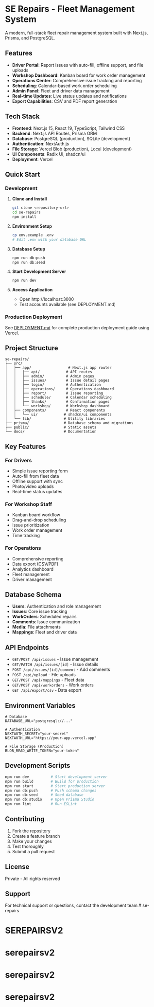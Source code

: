 # SE Repairs - Fleet Management System

A modern, full-stack fleet repair management system built with Next.js, Prisma, and PostgreSQL.

## Features

- **Driver Portal**: Report issues with auto-fill, offline support, and file uploads
- **Workshop Dashboard**: Kanban board for work order management
- **Operations Center**: Comprehensive issue tracking and reporting
- **Scheduling**: Calendar-based work order scheduling
- **Admin Panel**: Fleet and driver data management
- **Real-time Updates**: Live status updates and notifications
- **Export Capabilities**: CSV and PDF report generation

## Tech Stack

- **Frontend**: Next.js 15, React 19, TypeScript, Tailwind CSS
- **Backend**: Next.js API Routes, Prisma ORM
- **Database**: PostgreSQL (production), SQLite (development)
- **Authentication**: NextAuth.js
- **File Storage**: Vercel Blob (production), Local (development)
- **UI Components**: Radix UI, shadcn/ui
- **Deployment**: Vercel

## Quick Start

### Development

1. **Clone and Install**
   ```bash
   git clone <repository-url>
   cd se-repairs
   npm install
   ```

2. **Environment Setup**
   ```bash
   cp env.example .env
   # Edit .env with your database URL
   ```

3. **Database Setup**
   ```bash
   npm run db:push
   npm run db:seed
   ```

4. **Start Development Server**
   ```bash
   npm run dev
   ```

5. **Access Application**
   - Open http://localhost:3000
   - Test accounts available (see DEPLOYMENT.md)

### Production Deployment

See [DEPLOYMENT.md](./DEPLOYMENT.md) for complete production deployment guide using Vercel.

## Project Structure

```
se-repairs/
├── src/
│   ├── app/                 # Next.js app router
│   │   ├── api/            # API routes
│   │   ├── admin/          # Admin pages
│   │   ├── issues/         # Issue detail pages
│   │   ├── login/          # Authentication
│   │   ├── operations/     # Operations dashboard
│   │   ├── report/         # Issue reporting
│   │   ├── schedule/       # Calendar scheduling
│   │   ├── thanks/         # Confirmation pages
│   │   └── workshop/       # Workshop dashboard
│   ├── components/         # React components
│   │   └── ui/            # shadcn/ui components
│   └── lib/               # Utility libraries
├── prisma/                # Database schema and migrations
├── public/                # Static assets
└── docs/                  # Documentation
```

## Key Features

### For Drivers
- Simple issue reporting form
- Auto-fill from fleet data
- Offline support with sync
- Photo/video uploads
- Real-time status updates

### For Workshop Staff
- Kanban board workflow
- Drag-and-drop scheduling
- Issue prioritization
- Work order management
- Time tracking

### For Operations
- Comprehensive reporting
- Data export (CSV/PDF)
- Analytics dashboard
- Fleet management
- Driver management

## Database Schema

- **Users**: Authentication and role management
- **Issues**: Core issue tracking
- **WorkOrders**: Scheduled repairs
- **Comments**: Issue communication
- **Media**: File attachments
- **Mappings**: Fleet and driver data

## API Endpoints

- `GET/POST /api/issues` - Issue management
- `GET/PATCH /api/issues/[id]` - Issue details
- `POST /api/issues/[id]/comment` - Add comments
- `POST /api/upload` - File uploads
- `GET/POST /api/mappings` - Fleet data
- `GET/POST /api/workorders` - Work orders
- `GET /api/export/csv` - Data export

## Environment Variables

```env
# Database
DATABASE_URL="postgresql://..."

# Authentication
NEXTAUTH_SECRET="your-secret"
NEXTAUTH_URL="https://your-app.vercel.app"

# File Storage (Production)
BLOB_READ_WRITE_TOKEN="your-token"
```

## Development Scripts

```bash
npm run dev          # Start development server
npm run build        # Build for production
npm run start        # Start production server
npm run db:push      # Push schema changes
npm run db:seed      # Seed database
npm run db:studio    # Open Prisma Studio
npm run lint         # Run ESLint
```

## Contributing

1. Fork the repository
2. Create a feature branch
3. Make your changes
4. Test thoroughly
5. Submit a pull request

## License

Private - All rights reserved

## Support

For technical support or questions, contact the development team.# se-repairs
# SEREPAIRSV2
# serepairsv2
# serepairsv2
# serepairsv2
